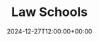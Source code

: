 ---
weight: 900
title: "Law Schools"
description: "Your Global Directory of Law Schools"
icon: account_balance
date: 2024-12-27T12:00:00+00:00
---